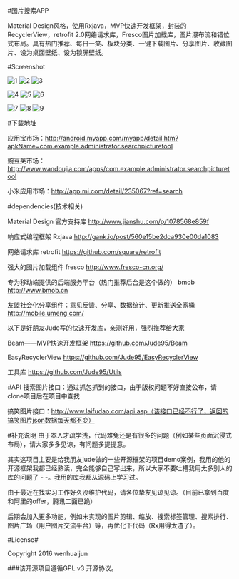 #图片搜索APP

Material Design风格，使用Rxjava，MVP快速开发框架，封装的RecyclerView，retrofit 2.0网络请求库，Fresco图片加载库，图片瀑布流和错位式布局。具有热门推荐、每日一笑、板块分类、一键下载图片、分享图片、收藏图片、设为桌面壁纸、设为锁屏壁纸。

#Screenshot

![1](https://github.com/wenhuaijun/SearchPictureTool/blob/master/introduce/intro1.jpg "")
![2](https://github.com/wenhuaijun/SearchPictureTool/blob/master/introduce/intro2.jpg "")
![3](https://github.com/wenhuaijun/SearchPictureTool/blob/master/introduce/intro3.jpg "")

![4](https://github.com/wenhuaijun/SearchPictureTool/blob/master/introduce/intro4.jpg "")
![5](https://github.com/wenhuaijun/SearchPictureTool/blob/master/introduce/intro5.jpg "")
![6](https://github.com/wenhuaijun/SearchPictureTool/blob/master/introduce/intro6.jpg "")

![7](https://github.com/wenhuaijun/SearchPictureTool/blob/master/introduce/intro7.jpg "")
![8](https://github.com/wenhuaijun/SearchPictureTool/blob/master/introduce/intro8.jpg "")
![9](https://github.com/wenhuaijun/SearchPictureTool/blob/master/introduce/intro9.jpg "")

#下载地址

应用宝市场：http://android.myapp.com/myapp/detail.htm?apkName=com.example.administrator.searchpicturetool

豌豆荚市场：http://www.wandoujia.com/apps/com.example.administrator.searchpicturetool

小米应用市场：http://app.mi.com/detail/235067?ref=search

#dependencies(技术相关)

 Material Design 官方支持库   http://www.jianshu.com/p/1078568e859f
 
 响应式编程框架 Rxjava   http://gank.io/post/560e15be2dca930e00da1083
 
 网络请求库 retrofit   https://github.com/square/retrofit
 
 强大的图片加载组件 fresco   http://www.fresco-cn.org/
 
 专为移动端提供的后端服务平台（热门推荐后台是这个做的） bmob   http://www.bmob.cn
 
 友盟社会化分享组件：意见反馈、分享、数据统计、更新推送全家桶  http://mobile.umeng.com/

以下是好朋友Jude写的快速开发库，亲测好用，强烈推荐给大家

 Beam——MVP快速开发框架   https://github.com/Jude95/Beam
 
 EasyRecyclerView   https://github.com/Jude95/EasyRecyclerView

 工具库   https://github.com/Jude95/Utils

#API
搜索图片接口：通过抓包抓到的接口，由于版权问题不好直接公布，请clone项目后在项目中查找

搞笑图片接口：http://www.laifudao.com/api.asp（该接口已经不行了，返回的搞笑图片json数据每天都不变）

#补充说明
由于本人才疏学浅，代码难免还是有很多的问题（例如某些页面沉侵式布局），请大家多多见谅，有问题多提提意。

其实这项目主要是给我朋友jude做的一些开源框架的项目demo案例，我用的他的开源框架我都已经熟读，完全能够自己写出来，所以大家不要吐槽我用太多别人的库的问题了 - -。我用的库我都从源码上学习过。

由于最近在找实习工作好久没维护代码，请各位挚友见谅见谅。（目前已拿到百度和阿里的offer，腾讯二面已跪）

后期会加入更多功能，例如未实现的图片剪辑、缩放、搜索标签管理、搜索排行、图片广场（用户图片交流平台）等，再优化下代码（Rx用得太渣了）。


#License#

Copyright 2016 wenhuaijun

###该开源项目遵循GPL v3 开源协议。
